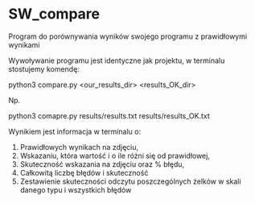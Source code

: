# SW_compare
Program do porównywania wyników swojego programu z prawidłowymi wynikami

Wywoływanie programu jest identyczne jak projektu, w terminalu stostujemy komendę:

python3 compare.py <our_results_dir> <results_OK_dir>

Np.

python3 comapre.py results/results.txt results/results_OK.txt

Wynikiem jest informacja w terminalu o:
1. Prawidłowych wynikach na zdjęciu, 
2. Wskazaniu, która wartość i o ile różni się od prawidłowej, 
3. Skuteczność wskazania na zdjęciu oraz % błędu, 
4. Całkowitą liczbę błędów i skuteczność
5. Zestawienie skuteczności odczytu poszczególnych żelków w skali danego typu i wszystkich błędów
